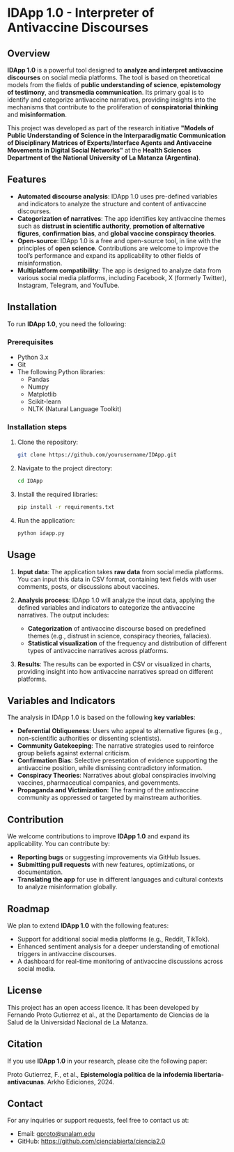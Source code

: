 # IDApp 1.0 - Interpreter of Antivaccine Discourses

## Overview

**IDApp 1.0** is a powerful tool designed to **analyze and interpret antivaccine discourses** on social media platforms. The tool is based on theoretical models from the fields of **public understanding of science**, **epistemology of testimony**, and **transmedia communication**. Its primary goal is to identify and categorize antivaccine narratives, providing insights into the mechanisms that contribute to the proliferation of **conspiratorial thinking** and **misinformation**.

This project was developed as part of the research initiative **"Models of Public Understanding of Science in the Interparadigmatic Communication of Disciplinary Matrices of Experts/Interface Agents and Antivaccine Movements in Digital Social Networks"** at the **Health Sciences Department of the National University of La Matanza (Argentina)**.

## Features

- **Automated discourse analysis**: IDApp 1.0 uses pre-defined variables and indicators to analyze the structure and content of antivaccine discourses.
- **Categorization of narratives**: The app identifies key antivaccine themes such as **distrust in scientific authority**, **promotion of alternative figures**, **confirmation bias**, and **global vaccine conspiracy theories**.
- **Open-source**: IDApp 1.0 is a free and open-source tool, in line with the principles of **open science**. Contributions are welcome to improve the tool’s performance and expand its applicability to other fields of misinformation.
- **Multiplatform compatibility**: The app is designed to analyze data from various social media platforms, including Facebook, X (formerly Twitter), Instagram, Telegram, and YouTube.

## Installation

To run **IDApp 1.0**, you need the following:

### Prerequisites

- Python 3.x
- Git
- The following Python libraries:
  - Pandas
  - Numpy
  - Matplotlib
  - Scikit-learn
  - NLTK (Natural Language Toolkit)

### Installation steps

1. Clone the repository:

   ```bash
   git clone https://github.com/yourusername/IDApp.git
   ```

2. Navigate to the project directory:

   ```bash
   cd IDApp
   ```

3. Install the required libraries:

   ```bash
   pip install -r requirements.txt
   ```

4. Run the application:

   ```bash
   python idapp.py
   ```

## Usage

1. **Input data**: The application takes **raw data** from social media platforms. You can input this data in CSV format, containing text fields with user comments, posts, or discussions about vaccines.

2. **Analysis process**: IDApp 1.0 will analyze the input data, applying the defined variables and indicators to categorize the antivaccine narratives. The output includes:
   - **Categorization** of antivaccine discourse based on predefined themes (e.g., distrust in science, conspiracy theories, fallacies).
   - **Statistical visualization** of the frequency and distribution of different types of antivaccine narratives across platforms.

3. **Results**: The results can be exported in CSV or visualized in charts, providing insight into how antivaccine narratives spread on different platforms.

## Variables and Indicators

The analysis in IDApp 1.0 is based on the following **key variables**:

- **Deferential Obliqueness**: Users who appeal to alternative figures (e.g., non-scientific authorities or dissenting scientists).
- **Community Gatekeeping**: The narrative strategies used to reinforce group beliefs against external criticism.
- **Confirmation Bias**: Selective presentation of evidence supporting the antivaccine position, while dismissing contradictory information.
- **Conspiracy Theories**: Narratives about global conspiracies involving vaccines, pharmaceutical companies, and governments.
- **Propaganda and Victimization**: The framing of the antivaccine community as oppressed or targeted by mainstream authorities.

## Contribution

We welcome contributions to improve **IDApp 1.0** and expand its applicability. You can contribute by:

- **Reporting bugs** or suggesting improvements via GitHub Issues.
- **Submitting pull requests** with new features, optimizations, or documentation.
- **Translating the app** for use in different languages and cultural contexts to analyze misinformation globally.

## Roadmap

We plan to extend **IDApp 1.0** with the following features:

- Support for additional social media platforms (e.g., Reddit, TikTok).
- Enhanced sentiment analysis for a deeper understanding of emotional triggers in antivaccine discourses.
- A dashboard for real-time monitoring of antivaccine discussions across social media.

## License

This project has an open access licence. It has been developed by Fernando Proto Gutierrez et al., at the Departamento de Ciencias de la Salud de la Universidad Nacional de La Matanza.

## Citation

If you use **IDApp 1.0** in your research, please cite the following paper:

Proto Gutierrez, F., et al., **Epistemología política de la infodemia libertaria-antivacunas**. Arkho Ediciones, 2024.

## Contact

For any inquiries or support requests, feel free to contact us at:

- Email: gproto@unalam.edu
- GitHub: https://github.com/cienciabierta/ciencia2.0
